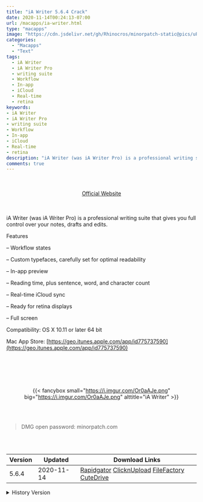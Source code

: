 ```yaml
---
title: "iA Writer 5.6.4 Crack"
date: 2020-11-14T00:24:13-07:00
url: /macapps/ia-writer.html
type: "macapps"
image: "https://cdn.jsdelivr.net/gh/Rhinocros/minorpatch-static@pics/uPic/U9Izib.png"
categories:
  - "Macapps"
  - "Text"
tags:
  - iA Writer
  - iA Writer Pro
  - writing suite
  - Workflow
  - In-app
  - iCloud
  - Real-time
  - retina
keywords:
- iA Writer
- iA Writer Pro
- writing suite
- Workflow
- In-app
- iCloud
- Real-time
- retina
description: "iA Writer (was iA Writer Pro) is a professional writing suite that gives you full control over your notes, drafts and edits."
comments: true
---
```


<br/>
<br/>
<center>
<a href="https://geo.itunes.apple.com/app/id775737590" target="blank"><div class="border px-4 border-blue-500 rounded-lg transition duration-500 
    ease-in-out w-48 text-lg text-blue-500 text-center hover:bg-blue-500 hover:text-white">
  Official Website 
</div></a>
</center>
<br/>
<br/>

iA Writer (was iA Writer Pro) is a professional writing suite that gives you full control over your notes, drafts and edits.

Features

– Workflow states

– Custom typefaces, carefully set for optimal readability

– In-app preview

– Reading time, plus sentence, word, and character count

– Real-time iCloud sync

– Ready for retina displays

– Full screen

Compatibility: OS X 10.11 or later 64 bit

Mac App Store: [https://geo.itunes.apple.com/app/id775737590](https://geo.itunes.apple.com/app/id775737590)

<br/>
<br/>
<script async src="https://pagead2.googlesyndication.com/pagead/js/adsbygoogle.js"></script>
<ins class="adsbygoogle"
     style="display:block; text-align:center;"
     data-ad-layout="in-article"
     data-ad-format="fluid"
     data-ad-client="ca-pub-8746275014476192"
     data-ad-slot="5144997159"></ins>
<script>
     (adsbygoogle = window.adsbygoogle || []).push({});
</script>
<br/>
<br/>


<center>

{{< fancybox small="https://i.imgur.com/Or0aAJe.png" big="https://i.imgur.com/Or0aAJe.png" alttitle="iA Writer" >}}

</center>

<br/>
<br/>


> DMG open password: minorpatch.com

<br/>

<br/>
<div id="history_version" class="history_version">

| Version | Updated | Download Links |
| ---- | ---- | ---- |
| 5.6.4 | 2020-11-14 | [Rapidgator](https://ouo.io/04Ji4r)   [ClicknUpload](https://ouo.io/ayyv2y)   [FileFactory](https://ouo.io/CYHysX)   [CuteDrive](https://ouo.io/Yl6hGB) |
<details>
<summary>History Version</summary>

| Version | Updated | Download Links |
| ---- | ---- | ---- |
| 5.6.3 | 2020-11-02 | [Rapidgator](https://ouo.io/hcL0FJ)   [ClicknUpload](https://ouo.io/ziuHkOM)   [FileFactory](https://ouo.io/J6vuOH)   [CuteDrive](https://ouo.io/zEJ50s) |
| 5.6.2 | 2020-10-03 | [UsersCloud](https://ouo.io/CTNlDg)   [ClicknUpload](https://ouo.io/71XT03)   [FileFactory](https://ouo.io/s4kVbU)   [CuteDrive](https://ouo.io/s2GOMQ) |
| 5.6.1 | 2020-08-14 | [UsersCloud](https://ouo.io/2YixuP)   [ClicknUpload](https://ouo.io/w9WCSd)   [FileFactory](https://ouo.io/TcEsH1)   [CuteDrive](https://ouo.io/MVEpqF) |
| 5.6 | 2020-08-02 | [UsersCloud](https://ouo.io/JgOrw1)   [ClicknUpload](https://ouo.io/jGEX2e)   [FileFactory](https://ouo.io/1aA674s)   [CuteDrive](https://ouo.io/tVkED4) |
| 5.5.4 | 2020-06-29 | [UsersCloud](https://ouo.io/KqeGkn)   [ClicknUpload](https://ouo.io/Sfi2ad)   [FileFactory](https://ouo.io/OC9QBM)   [CuteDrive](https://ouo.io/0zouU7) |
| 5.5.2 | 2020-06-03 | [UsersCloud](https://ouo.io/D6cYGN)   [ClicknUpload](https://ouo.io/C9v0Kv)   [FileFactory](https://ouo.io/5j6eJw)   [CuteDrive](https://ouo.io/oPcdGb) |
| 5.5.1 | 2020-05-23 | [UsersCloud](https://ouo.io/CRwvY86)   [ClicknUpload](https://ouo.io/ZzmXbj)   [FileFactory](https://ouo.io/kJ0UFf)   [CuteDrive](https://ouo.io/J0609t8) |
| 5.5 | 2020-05-15 | [UsersCloud](https://ouo.io/Zosmna)   [ClicknUpload](https://ouo.io/uc0UFO)   [FileFactory](https://ouo.io/mx07PJ)   [CuteDrive](https://ouo.io/988yZF) |
| 5.4.5 | 2020-03-21 | [UsersCloud](https://ouo.io/UyhNxr)   [ClicknUpload](https://ouo.io/n1HmVh)   [FileFactory](https://ouo.io/d7oUlw)   [CuteDrive](https://ouo.io/aFl1o3) |
| 5.4.4 | 2020-02-20 | [UsersCloud](https://ouo.io/rR4ofM)   [ClicknUpload](https://ouo.io/Z7C84p)   [Mega](https://ouo.io/6O1EAV)   [CuteDrive](https://ouo.io/7wXOpX) |
| 5.4.3 | 2020-02-03 | [UsersCloud](https://ouo.io/3dJYfs)   [ClicknUpload](https://ouo.io/bRcVEiZ)   [Mega](https://ouo.io/yLszwF)   [CuteDrive](https://ouo.io/U3oj9w) |
</details>

</div>
